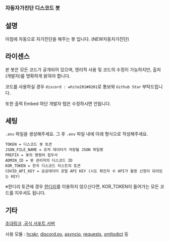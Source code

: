### 자동자가진단 디스코드 봇

## 설명
아침에 자동으로 자가진단을 해주는 봇 입니다. (NEW자동자가진단)

## 라이센스

본 봇은 모든 코드가 공개되어 있으며, 영리적 사용 및 코드의 수정이 가능하지만, 출처(개발자)를 명확하게 밝혀야 합니다.

코드를 사용하실 경우 `discord : white201#0201`로 통보와 `Github Star` 부탁드립니다.

또한 출력 Embed 하단 개발자 탭은 수정하시면 안됩니다.

## 세팅
`.env` 파일을 생성해주세요.
그 후 `.env` 파일 내에 아래 형식으로 작성해주세요.
```
TOKEN = 디스코드 봇 토큰
JSON_FILE_NAME = 유저 데이터가 저장될 JSON 파일명
PREFIX = 봇의 명령어 접두사
ADMIN_ID = 봇 관리자의 디스코드 ID
KOR_TOKEN = 한국 디스코드 리스트의 토큰
COVID_API_KEY = 공공데이터 포털 API KEY (시도 확진자 수 API가 활용 신청이 되어있는 KEY)
```

※한디리 토큰에 경우 [한디리](https://koreanbots.dev/bots/)를 이용하지 않으신다면, KOR_TOKEN이 들어가는 모든 코드를 지우셔도 됩니다.

## 기타
[초대링크](https://discord.com/api/oauth2/authorize?client_id=846650618701283359&permissions=2184703040&scope=bot) ,[공식 서포트 서버](https://discord.gg/bhJEbEgHED)

사용 모듈 : [hcskr](https://pypi.org/project/hcskr/), [discord.py](https://pypi.org/project/discord.py/), [asyncio](https://pypi.org/project/asyncio/), [requests](https://pypi.org/project/requests/), [xmltodict](https://pypi.org/project/xmltodict3/) 등